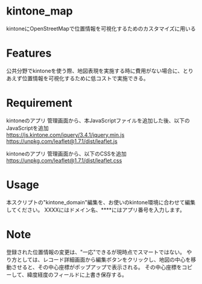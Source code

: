# kintone_map

kintoneにOpenStreetMapで位置情報を可視化するためのカスタマイズに用いる

# Features

公共分野でkintoneを使う際、地図表現を実施する時に費用がない場合に、とりあえず位置情報を可視化するために低コストで実施できる。

# Requirement

kintoneのアプリ 管理画面から、本JavaScriptファイルを追加した後、以下のJavaScriptを追加  
https://js.kintone.com/jquery/3.4.1/jquery.min.js  
https://unpkg.com/leaflet@1.7.1/dist/leaflet.js  

kintoneのアプリ 管理画面から、以下のCSSを追加  
https://unpkg.com/leaflet@1.7.1/dist/leaflet.css

# Usage

本スクリプトの"kintone_domain"編集を、お使いのkintone環境に合わせて編集してください。
XXXXにはドメイン名、****にはアプリ番号を入力します。

# Note

登録された位置情報の変更は、"一応"できるが現時点でスマートではない。
やり方としては、レコード詳細画面から編集ボタンをクリックし、地図の中心を移動させると、その中心座標がポップアップで表示される。
その中心座標をコピーして、緯度経度のフィールドに上書き保存する。
